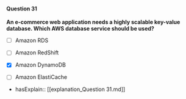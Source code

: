 #### Question  31


**An e-commerce web application needs a highly scalable key-value database. Which AWS database service should be used?**


- [ ] Amazon RDS


- [ ] Amazon RedShift


- [x] Amazon DynamoDB


- [ ] Amazon ElastiCache



- hasExplain:: [[explanation_Question  31.md]]